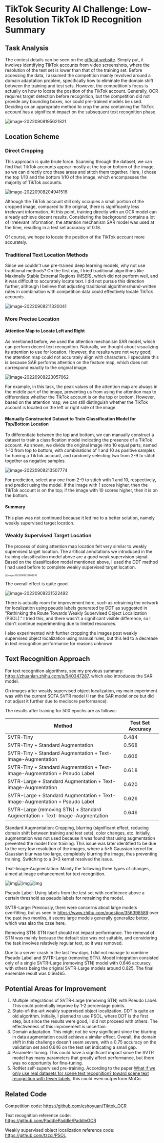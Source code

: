 # TikTok Security AI Challenge: Low-Resolution TikTok ID Recognition Summary

## Task Analysis

The contest details can be seen on the [official website](https://security.bytedance.com/fe/2022/ai-challenge#/challenge). Simply put, it involves identifying TikTok accounts from video screenshots, where the resolution of the test set is lower than that of the training set. Before accessing the data, I assumed the competition mainly revolved around a domain adaptation problem, specifically how to eliminate the domain shift between the training and test sets. However, the competition's focus is actually on how to locate the position of the TikTok account. Generally, OCR requires target detection before recognition, but the competition did not provide any bounding boxes, nor could pre-trained models be used. Deciding on an appropriate method to crop the area containing the TikTok account has a significant impact on the subsequent text recognition phase.

![image-20220908195621821](imgs/image-20220908195621821.png) 

## Location Scheme

### Direct Cropping

This approach is quite brute force. Scanning through the dataset, we can find that TikTok accounts appear mostly at the top or bottom of the image, so we can directly crop these areas and stitch them together. Here, I chose the top 1/10 and the bottom 1/10 of the image, which encompasses the majority of TikTok accounts.

![image-20220908204941516](imgs/image-20220908204941516.png)

Although the TikTok account still only occupies a small portion of the cropped image, compared to the original, there is significantly less irrelevant information. At this point, training directly with an OCR model can already achieve decent results. Considering the background contains a lot of irrelevant information, the attention mechanism SAR model was used at the time, resulting in a test set accuracy of 0.18.

Of course, we hope to locate the position of the TikTok account more accurately.

### Traditional Text Location Methods

Since we couldn't use pre-trained deep learning models, why not use traditional methods? On the first day, I tried traditional algorithms like Maximally Stable Extremal Regions (MSER), which did not perform well, and it was difficult to accurately locate text. I did not pursue this direction further, although I believe that adjusting traditional algorithms/hand-written rules in combination with competition data could effectively locate TikTok accounts.

![image-20220908211320041](imgs/image-20220908211320041.png)

### More Precise Location

#### Attention Map to Locate Left and Right

As mentioned before, we used the attention mechanism SAR model, which can perform decent text recognition. Naturally, we thought about visualizing its attention to use for location. However, the results were not very good; the attention map could not accurately align with characters. I speculate this is because SAR performs attention on the feature map, which does not correspond exactly to the original image.

![image-20220908223057062](imgs/image-20220908223057062.png)

For example, in this task, the peak values of the attention map are always in the middle part of the image, preventing us from using the attention map to differentiate whether the TikTok account is on the top or bottom. However, based on the attention map, we can still distinguish whether the TikTok account is located on the left or right side of the image.

#### Manually Constructed Dataset to Train Classification Model for Top/Bottom Location

To differentiate between the top and bottom, we can manually construct a dataset to train a classification model indicating the presence of a TikTok account. As shown, we divide the original image into 10 equal parts, named 1-10 from top to bottom, with combinations of 1 and 10 as positive samples for having a TikTok account, and randomly selecting two from 2-9 to stitch together as negative samples.

![image-20220908213507774](imgs/image-20220908213507774.png)

For prediction, select any one from 2-9 to stitch with 1 and 10, respectively, and predict using the model. If the image with 1 scores higher, then the TikTok account is on the top; if the image with 10 scores higher, then it is on the bottom.

#### Summary

This plan was not continued because it led me to a better solution, namely weakly supervised target location.

### Weakly Supervised Target Location

The process of doing attention map location felt very similar to weakly supervised target location. The artificial annotations we introduced in the training classification model above are a good weak supervision signal. Based on the classification model mentioned above, I used the DDT method I had used before to complete weakly supervised target location.

<img src="imgs/image-20220908225608295.png" alt="image-20220908225608295" style="zoom: 50%;" />

The overall effect is quite good.

![image-20220908231522492](imgs/image-20220908231522492.png)

There is actually room for improvement here, such as retraining the network for localization using pseudo labels generated by DDT as suggested in "Rethinking the Route Towards Weakly Supervised Object Localization (PSOL)." I tried this, and there wasn't a significant visible difference, so I didn't continue experimenting due to limited resources.

I also experimented with further cropping the images post weakly supervised object localization using manual rules, but this led to a decrease in text recognition performance for reasons unknown.

## Text Recognition Approach

For text recognition algorithms, see my previous summary: https://zhuanlan.zhihu.com/p/540347287, which also introduces the SAR model.

On images after weakly supervised object localization, my main experiment was with the current SOTA SVTR model (I ran the SAR model once but did not adjust it further due to mediocre performance).

The results after training for 500 epochs are as follows:

| Method                                                       | Test Set Accuracy |
| ------------------------------------------------------------ | ----------------- |
| SVTR-Tiny                                                    | 0.484             |
| SVTR-Tiny + Standard Augmentation                            | 0.568             |
| SVTR-Tiny + Standard Augmentation + Text-Image-Augmentation  | 0.606             |
| SVTR-Tiny + Standard Augmentation + Text-Image-Augmentation + Pseudo Label | 0.618             |
| SVTR-Large + Standard Augmentation + Text-Image-Augmentation | 0.620             |
| SVTR-Large + Standard Augmentation + Text-Image-Augmentation + Pseudo Label | 0.626             |
| SVTR-Large (removing STN) + Standard Augmentation + Text-Image-Augmentation | 0.646             |

Standard Augmentation: Cropping, blurring (significant effect, reducing domain shift between training and test sets), color changes, etc. Initially, augmentation was not used because it was found that using augmentation prevented the model from training. This issue was later identified to be due to the very low resolution of the images, where a 5×5 Gaussian kernel for Gaussian blur was too large, completely blurring the image, thus preventing training. Switching to a 3×3 kernel resolved the issue.

Text-Image-Augmentation: Mainly the following three types of changes, aimed at image enhancement for text recognition.

![img](imgs/distort.gif)![img](imgs/stretch.gif)![img](imgs/perspective.gif)

Pseudo Label: Using labels from the test set with confidence above a certain threshold as pseudo labels for retraining the model.

SVTR-Large: Previously, there were concerns about large models overfitting, but as seen in https://www.zhihu.com/question/356398589 over the past two months, it seems large models generally generalize better, which was also the case here.

Removing STN: STN itself should not impact performance. The removal of STN was mainly because the default size was not suitable, and considering the task involves relatively regular text, so it was removed.

Due to a server crash in the last few days, I did not manage to combine Pseudo Label and SVTR-Large (removing STN). Model integration consisted only of a single SVTR-Large (removing STN) model with 0.646 accuracy, with others being the original SVTR-Large models around 0.625. The final ensemble result was 0.66465.

## Potential Areas for Improvement

1. Multiple integrations of SVTR-Large (removing STN) with Pseudo Label. This could potentially improve by 1-2 percentage points.
2. State-of-the-art weakly supervised object localization. DDT is quite an old algorithm. Initially, I planned to use PSOL, where DDT is the first step, but since the results were good, I did not proceed with others. The effectiveness of this improvement is uncertain.
3. Domain adaptation. This might not be very significant since the blurring in data augmentation could achieve a similar effect. Overall, the domain shift in this challenge doesn't seem severe, with a 0.75 accuracy on the validation set and 0.646 on the test set indicating a small gap.
4. Parameter tuning. This could have a significant impact since the SVTR model has many parameters that greatly affect performance, but there was no opportunity for fine-tuning.
5. RotNet self-supervised pre-training. According to the paper [What if we only use real datasets for scene text recognition? toward scene text recognition with fewer labels](http://openaccess.thecvf.com/content/CVPR2021/html/Baek_What_if_We_Only_Use_Real_Datasets_for_Scene_Text_CVPR_2021_paper.html), this could even outperform MoCo.

## Related Code

Competition code: https://github.com/eshoyuan/Tiktok_OCR

Text recognition reference code: https://github.com/PaddlePaddle/PaddleOCR

Weakly supervised object localization reference code: https://github.com/tzzcl/PSOL
